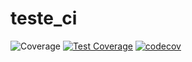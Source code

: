 # teste_ci
![Coverage](https://storage.googleapis.com/badges-ci-mobile/badge.svg)
[![Test Coverage](https://github.com/MarcosSarges/teste_ci/actions/workflows/qa.yaml/badge.svg)](https://github.com/MarcosSarges/teste_ci/actions/workflows/qa.yaml)
[![codecov](https://codecov.io/gh/MarcosSarges/teste_ci/branch/main/graph/badge.svg?token=7KC7GJE7Z9)](https://codecov.io/gh/MarcosSarges/teste_ci)
